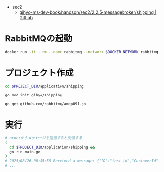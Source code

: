 - sec2
  - [gihyo-ms-dev-book/handson/sec2/2.2.5-messagebroker/shipping | GitLab](https://gitlab.com/gihyo-ms-dev-book/handson/sec2/2.2.5-messagebroker/shipping)


# RabbitMQの起動

```bash
docker run -it --rm --name rabbitmq --network $DOCKER_NETWORK rabbitmq:3.11-management
```

# プロジェクト作成

```bash
cd $PROJECT_DIR/application/shipping

go mod init gihyo/shipping

go get github.com/rabbitmq/amqp091-go
```

# 実行

```bash
# orderからメッセージを送信すると受信する
(
  cd $PROJECT_DIR/application/shipping &&
  go run main.go
)
# 2025/08/26 00:45:58 Received a message: {"ID":"test_id","CustomerId":"test","CustomerName":"customer name","OrderItem":[]}
# ...
```
